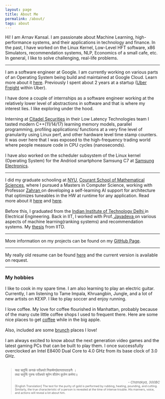 ```yaml
---
layout: page
title: About Me
permalink: /about/
tags: about
---
```


<!--<p align="center">
  <img src="https://github.com/arnav-kansal/arnav-kansal.github.io/blob/master/images/arnav_kansal.png?raw=true" width="220" height="260" />
</p>-->

<p>Hi! I am Arnav Kansal. I am passionate about Machine Learning, high-performance systems, and their applications in technology and finance. In the past, I have worked on the Linux Kernel, Low-Level HFT software, x86 Simulators, recommendation systems, NLP, Economics of a small cafe, etc. In general, I like to solve challenging, real-life problems. <br/> 

<hr/>

I am a software engineer at Google. I am currently working on various parts of an Operating System being build and maintained at Google Cloud. Learn more about it <a href="https://cloud.google.com/container-optimized-os">here</a>. Previously I spent about 2 years at a startup (<a href="https://www.uber.com/us/en/freight/">Uber Freight</a> within Uber).<br/> <br/>
I have done a couple of internships as a software engineer working at the relatively lower level of abstractions in software and that is where my interest lies. I like exploring under the hood.
<br/> <br/>
Interning at <a href="https://www.citadelsecurities.com/" target="_blank">Citadel Securities</a> in their Low Latency Technologies team I tasted modern C++(11/14/17) learning memory models, parallel programming, profiling applications/ functions at a very fine level of granularity using Linux perf, and other hardware level time stamp counters. It was over here that I was exposed to the high-frequency trading world where people measure code in CPU cycles (nanoseconds).<br/> <br/>
I have also worked on the scheduler subsystem of the Linux kernel (Operating System) for the Andriod smartphone Samsung C7 at <a href="https://www.samsung.com/in/aboutsamsung/home/" target="_blank">Samsung Electronics</a>.

<hr />

<p>I did my graduate schooling at <a href="https://cs.nyu.edu" target="_blank"> NYU,</a> <a href="https://cims.nyu.edu" target="_blank">Courant School of Mathematical Sciences</a>, where I pursued a Masters in Computer Science, working with Professor <a href="http://www.mzahran.com/" target="_blank">Zahran </a> on developing a self-learning AI support for architecture that optimizes tuneables in the HW at runtime for any application. Read more about it <a href="https://arxiv.org/pdf/2004.13074v1.pdf">here</a> and <a href="https://arxiv.org/pdf/2004.13074v2.pdf">here</a>. <br/> <br/>
Before this, I graduated from the <a href="http://www.iitd.ac.in/" target="_blank">Indian Institute of Technology Delhi </a> in Electrical Engineering. Back in IIT, I worked with Prof.<a href="http://web.iitd.ac.in/~jayadeva/index.html" target="_blank"> Jayadeva </a> on various aspects of machine learning(ranking systems) and recommendation systems. My <a href="../pdfs/thesis.pdf">thesis</a> from IITD.


<hr/> 
<p> More information on my projects can be found on my <a href="https://github.com/arnav-kansal/" target="_blank">GitHub Page</a>.

<hr />

My really old resume can be found <a href="../pdfs/arnavkansalresume.pdf">here</a> and the current version is available on request.<br/>

<hr />

<h3>My hobbies</h3>

<p>
I like to cook in my spare time. I am also learning to play an electric guitar. Currently, I am listening to Tame Impala, Khruangbin, Jungle, and a lot of new artists on KEXP. I like to play soccer and enjoy running.<br/> <br/>
I love coffee. My love for coffee flourished in Manhattan, probably because of the many cute little coffee shops I used to frequent there. Here are some nice places to get <a href="../coffee.html" target="_blank">coffee</a> while in the big apple.
<br/> <br/>
Also, included are some <a href="../brunch.html" target="_blank">brunch</a> places I love!
<br/> <br/>
I am always excited to know about the next generation video games and the latest gaming PCs that can be built to play them. I once successfully overclocked an Intel E8400 Dual Core to 4.0 GHz from its base clock of 3.0 GHz.
<br/> <br/>

<!--
<hr />
<div class="doc-section" id="links">
<h3>Some Links</h3>
<a href="https://www.citadelsecurities.com/" target="_blank"><img src="images/citadel_logo.jpg" width="200" /></a>
<a href="https://www.samsung.com/in/aboutsamsung/home/" target="_blank"><img src="images/samsung_logo.jpg" width="200" /></a>
<a href="https://cs.nyu.edu" target="_blank"><img src="images/nyu_logo.jpg" width="200" /></a>
<a href="https://cims.nyu.edu" target="_blank"><img src="images/cims_logo.jpg" width="200" /></a>
<a href="http://www.iitd.ac.in/" target="_blank"><img src="images/iitd_logo.jpg" width="200" /></a>
</div>
-->

<blockquote style="font-size:11px">
<p>यथा चतुर्भिः कनकं परीक्ष्यते निकर्षणछेदनतापताडनैः । <br/>
तथा चतुर्भिः पुरुषः परीक्ष्यते श्रुतेन शीलेन कुलेन कर्मणा॥ <br/>
<div style="text-align: right"> <cite>- Chanakya, 300BC</cite> <br/> </div>
<sub>[English Translation] The test for the purity of gold is performed by rubbing, heating, pounding, and cutting.  Similarly, the true characteristic of a person is revealed at the time of intense trouble. His  manners, voice, and actions will reveal a lot about him.</sub></p></blockquote> 

